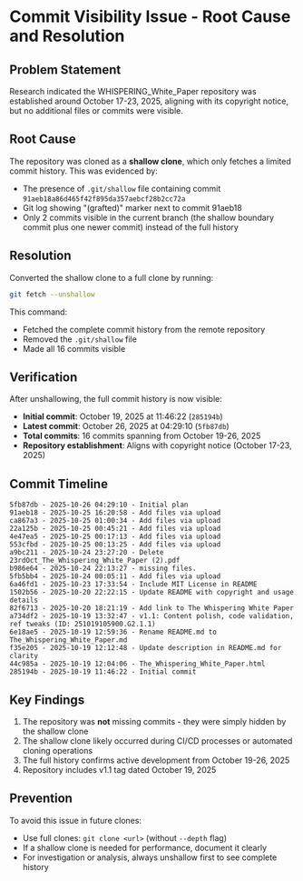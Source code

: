 # Commit Visibility Issue - Root Cause and Resolution

## Problem Statement
Research indicated the WHISPERING_White_Paper repository was established around October 17-23, 2025, aligning with its copyright notice, but no additional files or commits were visible.

## Root Cause
The repository was cloned as a **shallow clone**, which only fetches a limited commit history. This was evidenced by:
- The presence of `.git/shallow` file containing commit `91aeb18a86d465f42f895da357aebcf28b2cc72a`
- Git log showing "(grafted)" marker next to commit 91aeb18
- Only 2 commits visible in the current branch (the shallow boundary commit plus one newer commit) instead of the full history

## Resolution
Converted the shallow clone to a full clone by running:
```bash
git fetch --unshallow
```

This command:
- Fetched the complete commit history from the remote repository
- Removed the `.git/shallow` file
- Made all 16 commits visible

## Verification
After unshallowing, the full commit history is now visible:
- **Initial commit**: October 19, 2025 at 11:46:22 (`285194b`)
- **Latest commit**: October 26, 2025 at 04:29:10 (`5fb87db`)
- **Total commits**: 16 commits spanning from October 19-26, 2025
- **Repository establishment**: Aligns with copyright notice (October 17-23, 2025)

## Commit Timeline
```
5fb87db - 2025-10-26 04:29:10 - Initial plan
91aeb18 - 2025-10-25 16:20:58 - Add files via upload
ca867a3 - 2025-10-25 01:00:34 - Add files via upload
22a125b - 2025-10-25 00:45:21 - Add files via upload
4e47ea5 - 2025-10-25 00:17:13 - Add files via upload
553cfbd - 2025-10-25 00:13:25 - Add files via upload
a9bc211 - 2025-10-24 23:27:20 - Delete 23rdOct_The_Whispering_White_Paper (2).pdf
b986e64 - 2025-10-24 22:13:27 - missing files.
5fb5bb4 - 2025-10-24 00:05:11 - Add files via upload
6a46fd1 - 2025-10-23 17:33:54 - Include MIT License in README
1502b56 - 2025-10-20 22:22:15 - Update README with copyright and usage details
82f6713 - 2025-10-20 18:21:19 - Add link to The Whispering White Paper
a734df2 - 2025-10-19 13:32:47 - v1.1: Content polish, code validation, ref tweaks (ID: 251019105900.G2.1.1)
6e18ae5 - 2025-10-19 12:59:36 - Rename README.md to The_Whispering_White_Paper.md
f35e205 - 2025-10-19 12:12:48 - Update description in README.md for clarity
44c985a - 2025-10-19 12:04:06 - The_Whispering_White_Paper.html
285194b - 2025-10-19 11:46:22 - Initial commit
```

## Key Findings
1. The repository was **not** missing commits - they were simply hidden by the shallow clone
2. The shallow clone likely occurred during CI/CD processes or automated cloning operations
3. The full history confirms active development from October 19-26, 2025
4. Repository includes v1.1 tag dated October 19, 2025

## Prevention
To avoid this issue in future clones:
- Use full clones: `git clone <url>` (without `--depth` flag)
- If a shallow clone is needed for performance, document it clearly
- For investigation or analysis, always unshallow first to see complete history

